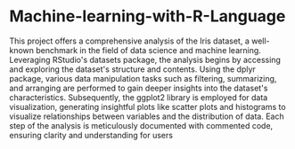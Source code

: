 # Machine-learning-with-R-Language
This project offers a comprehensive analysis of the Iris dataset, a well-known benchmark in the field of data science and machine learning. Leveraging RStudio's datasets package, the analysis begins by accessing and exploring the dataset's structure and contents. Using the dplyr package, various data manipulation tasks such as filtering, summarizing, and arranging are performed to gain deeper insights into the dataset's characteristics. Subsequently, the ggplot2 library is employed for data visualization, generating insightful plots like scatter plots and histograms to visualize relationships between variables and the distribution of data. Each step of the analysis is meticulously documented with commented code, ensuring clarity and understanding for users
